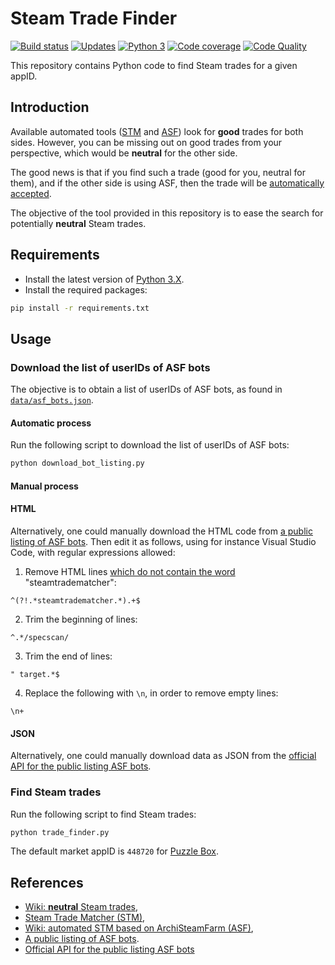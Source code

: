 # Steam Trade Finder


[![Build status][build-image]][build]
[![Updates][dependency-image]][pyup]
[![Python 3][python3-image]][pyup]
[![Code coverage][codecov-image]][codecov]
[![Code Quality][codacy-image]][codacy]

This repository contains Python code to find Steam trades for a given appID.

## Introduction

Available automated tools ([STM](https://www.steamtradematcher.com/) and [ASF](https://github.com/JustArchiNET/ArchiSteamFarm/)) look for **good** trades for both sides.
However, you can be missing out on good trades from your perspective, which would be **neutral** for the other side.

The good news is that if you find such a trade (good for you, neutral for them), and if the other side is using ASF,
then the trade will be [automatically accepted](https://github.com/JustArchiNET/ArchiSteamFarm/wiki/Trading#steamtradematcher).

The objective of the tool provided in this repository is to ease the search for potentially **neutral** Steam trades.

## Requirements

-   Install the latest version of [Python 3.X](https://www.python.org/downloads/).
-   Install the required packages:

```bash
pip install -r requirements.txt
```

## Usage

### Download the list of userIDs of ASF bots

The objective is to obtain a list of userIDs of ASF bots, as found in [`data/asf_bots.json`](data/asf_bots.json).

#### Automatic process

Run the following script to download the list of userIDs of ASF bots:

```bash
python download_bot_listing.py
```

#### Manual process

#### HTML

Alternatively, one could manually download the HTML code from [a public listing of ASF bots](https://asf.justarchi.net/STM).
Then edit it as follows, using for instance Visual Studio Code, with regular expressions allowed: 

1. Remove HTML lines [which do not contain the word]((https://stackoverflow.com/a/7024359)) "steamtradematcher":
```regexp
^(?!.*steamtradematcher.*).+$
```

2. Trim the beginning of lines:
```regexp
^.*/specscan/
```

3. Trim the end of lines:
```regexp
" target.*$
```

4. Replace the following with `\n`, in order to remove empty lines:
```regexp
\n+
```

#### JSON

Alternatively, one could manually download data as JSON from the [official API for the public listing ASF bots][api-for-asf-bots].

### Find Steam trades

Run the following script to find Steam trades:

```bash
python trade_finder.py
```

The default market appID is `448720` for [Puzzle Box](https://www.steamcardexchange.net/index.php?gamepage-appid-448720).

## References

-   [Wiki: **neutral** Steam trades](https://github.com/JustArchiNET/ArchiSteamFarm/wiki/Trading#steamtradematcher),
-   [Steam Trade Matcher (STM)](https://www.steamtradematcher.com/),
-   [Wiki: automated STM based on ArchiSteamFarm (ASF)](https://github.com/JustArchiNET/ArchiSteamFarm/wiki/Statistics#public-asf-stm-listing),
-   [A public listing of ASF bots](https://asf.justarchi.net/STM).
-   [Official API for the public listing ASF bots][api-for-asf-bots]

<!-- Definitions -->

[build]: <https://travis-ci.org/woctezuma/steam-trade-finder>
[build-image]: <https://travis-ci.org/woctezuma/steam-trade-finder.svg?branch=master>

[pyup]: <https://pyup.io/repos/github/woctezuma/steam-trade-finder/>
[dependency-image]: <https://pyup.io/repos/github/woctezuma/steam-trade-finder/shield.svg>
[python3-image]: <https://pyup.io/repos/github/woctezuma/steam-trade-finder/python-3-shield.svg>

[codecov]: <https://codecov.io/gh/woctezuma/steam-trade-finder>
[codecov-image]: <https://codecov.io/gh/woctezuma/steam-trade-finder/branch/master/graph/badge.svg>

[codacy]: <https://www.codacy.com/app/woctezuma/steam-trade-finder>
[codacy-image]: <https://api.codacy.com/project/badge/Grade/038afb64dd404f8f978ff8ba41b65aef>

[api-for-asf-bots]: <https://asf.justarchi.net/Api/Bots>
